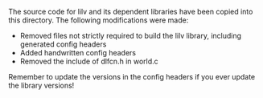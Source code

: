 The source code for lilv and its dependent libraries have been copied into this
directory. The following modifications were made:

- Removed files not strictly required to build the lilv library,
  including generated config headers
- Added handwritten config headers
- Removed the include of dlfcn.h in world.c

Remember to update the versions in the config headers if you ever update
the library versions!

